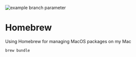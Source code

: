 ![example branch parameter](https://github.com/ndmacioce/Homebrew/actions/workflows/main.yml/badge.svg?branch=feat/homebrew-actions)

# Homebrew
Using Homebrew for managing MacOS packages on my Mac

	brew bundle

